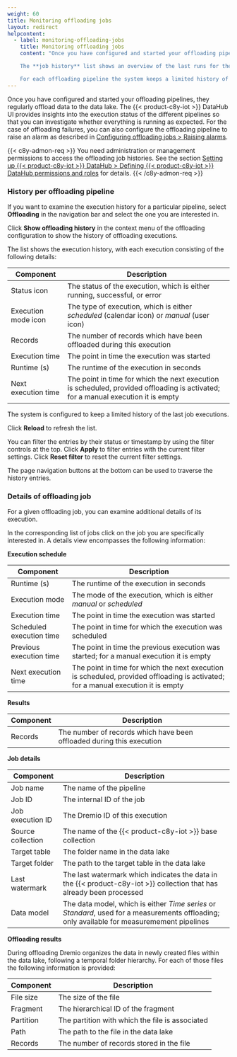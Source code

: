 ```yaml
---
weight: 60
title: Monitoring offloading jobs
layout: redirect
helpcontent:
  - label: monitoring-offloading-jobs
    title: Monitoring offloading jobs
    content: "Once you have configured and started your offloading pipelines, they regularly offload data to the data lake. The execution status of each pipeline run is monitored and provides details on execution schedule, number of offloaded records, runtime and so on. In case an offloading has failed, for example, due to data lake connectivity issues, failure details are provided as well. Also an alarm will be raised.

    The **job history** list shows an overview of the last runs for the selected offloading pipeline with options to filter the list by different criteria. To get more details for a specific run like the generated files in the data lake, click on the corresponding entry in the list.

    For each offloading pipeline the system keeps a limited history of the last executions."
---
```


Once you have configured and started your offloading pipelines, they regularly offload data to the data lake. The {{< product-c8y-iot >}} DataHub UI provides insights into the execution status of the different pipelines so that you can investigate whether everything is running as expected. For the case of offloading failures, you can also configure the offloading pipeline to raise an alarm as described in [Configuring offloading jobs > Raising alarms](/datahub/working-with-datahub/#raising-alarms).

{{< c8y-admon-req >}}
You need administration or management permissions to access the offloading job histories. See the section [Setting up {{< product-c8y-iot >}} DataHub > Defining {{< product-c8y-iot >}} DataHub permissions and roles](/datahub/setting-up-datahub#defining-permissions) for details.
{{< /c8y-admon-req >}}

### History per offloading pipeline

<a id="history-per-offloading-job"></a>

If you want to examine the execution history for a particular pipeline, select **Offloading** in the navigation bar and select the one you are interested in.

Click **Show offloading history** in the context menu of the offloading configuration to show the history of offloading executions.

The list shows the execution history, with each execution consisting of the following details:

| Component | Description |
| ---         | --- |
| Status icon | The status of the execution, which is either running, successful, or error
| Execution mode icon | The type of execution, which is either *scheduled* (calendar icon) or *manual* (user icon)
| Records | The number of records which have been offloaded during this execution
| Execution time | The point in time the execution was started
| Runtime (s) | The runtime of the execution in seconds
| Next execution time | The point in time for which the next execution is scheduled, provided offloading is activated; for a manual execution it is empty

The system is configured to keep a limited history of the last job executions.

Click **Reload** to refresh the list.

You can filter the entries by their status or timestamp by using the filter controls at the top. Click **Apply** to filter entries with the current filter settings. Click **Reset filter** to reset the current filter settings.

The page navigation buttons at the bottom can be used to traverse the history entries.

### Details of offloading job

<a id="details-offloading-job"></a>

For a given offloading job, you can examine additional details of its execution.

In the corresponding list of jobs click on the job you are specifically interested in. A details view encompasses the following information:

**Execution schedule**

| Component | Description |
| ---         | --- |
| Runtime (s) | The runtime of the execution in seconds
| Execution mode | The mode of the execution, which is either *manual* or *scheduled*
| Execution time | The point in time the execution was started
| Scheduled execution time | The point in time for which the execution was scheduled
| Previous execution time | The point in time the previous execution was started; for a manual execution it is empty
| Next execution time | The point in time for which the next execution is scheduled, provided offloading is activated; for a manual execution it is empty

**Results**

| Component | Description |
| ---         | --- |
| Records | The number of records which have been offloaded during this execution

**Job details**

| Component | Description |
| ---         | --- |
| Job name | The name of the pipeline
| Job ID | The internal ID of the job
| Job execution ID | The Dremio ID of this execution
| Source collection | The name of the {{< product-c8y-iot >}} base collection
| Target table | The folder name in the data lake
| Target folder | The path to the target table in the data lake
| Last watermark | The last watermark which indicates the data in the {{< product-c8y-iot >}} collection that has already been processed
| Data model | The data model, which is either *Time series* or *Standard*, used for a measurements offloading; only available for measuremement pipelines

**Offloading results**

During offloading Dremio organizes the data in newly created files within the data lake, following a temporal folder hierarchy. For each of those files the following information is provided:

| Component | Description |
| ---         | --- |
| File size | The size of the file
| Fragment | The hierarchical ID of the fragment
| Partition | The partition with which the file is associated
| Path | The path to the file in the data lake
| Records | The number of records stored in the file
